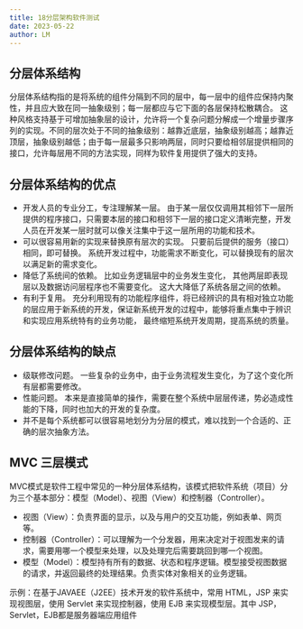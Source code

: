 ```yaml
---
title: 18分层架构软件测试
date: 2023-05-22
author: LM
---
```


## 分层体系结构

分层体系结构指的是将系统的组件分隔到不同的层中，每一层中的组件应保持内聚性，并且应大致在同一抽象级别；每一层都应与它下面的各层保持松散耦合。 这种风格支持基于可增加抽象层的设计，允许将一个复杂问题分解成一个增量步骤序列的实现。不同的层次处于不同的抽象级别：越靠近底层，抽象级别越高；越靠近顶层，抽象级别越低；由于每一层最多只影响两层，同时只要给相邻层提供相同的接口，允许每层用不同的方法实现，同样为软件复用提供了强大的支持。

## 分层体系结构的优点

- 开发人员的专业分工，专注理解某一层。 由于某一层仅仅调用其相邻下一层所提供的程序接口，只需要本层的接口和相邻下一层的接口定义清晰完整，开发人员在开发某一层时就可以像关注集中于这一层所用的功能和技术。
- 可以很容易用新的实现来替换原有层次的实现。 只要前后提供的服务（接口）相同，即可替换。 系统开发过程中，功能需求不断变化，可以替换现有的层次以满足新的需求变化。
- 降低了系统间的依赖。 比如业务逻辑层中的业务发生变化， 其他两层即表现层以及数据访问层程序也不需要变化。 这大大降低了系统各层之间的依赖。
- 有利于复用。 充分利用现有的功能程序组件，将已经辨识的具有相对独立功能的层应用于新系统的开发，保证新系统开发的过程中，能够将重点集中于辨识和实现应用系统特有的业务功能， 最终缩短系统开发周期，提高系统的质量。

## 分层体系结构的缺点

- 级联修改问题。 一些复杂的业务中，由于业务流程发生变化，为了这个变化所有层都需要修改。
- 性能问题。 本来是直接简单的操作，需要在整个系统中层层传递，势必造成性能的下降，同时也加大的开发的复杂度。
- 并不是每个系统都可以很容易地划分为分层的模式，难以找到一个合适的、正确的层次抽象方法。

## MVC 三层模式 

MVC模式是软件工程中常见的一种分层体系结构，该模式把软件系统（项目）分为三个基本部分：模型（Model）、视图（View）和控制器（Controller）。

- 视图（View）：负责界面的显示，以及与用户的交互功能，例如表单、网页等。
- 控制器（Controller）：可以理解为一个分发器，用来决定对于视图发来的请求，需要用哪一个模型来处理，以及处理完后需要跳回到哪一个视图。
- 模型（Model）：模型持有所有的数据、状态和程序逻辑。模型接受视图数据的请求，并返回最终的处理结果。负责实体对象相关的业务逻辑。

示例：在基于JAVAEE（J2EE）技术开发的软件系统中，常用 HTML，JSP 来实现视图层，使用 Servlet 来实现控制器，使用 EJB 来实现模型层。其中 JSP，Servlet，EJB都是服务器端应用组件